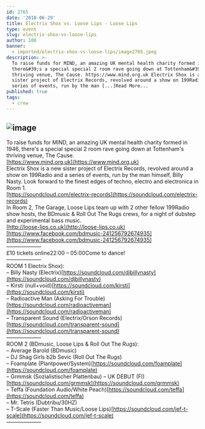 ```yaml
---
id: 2765
date: '2018-06-29'
title: Electrix Shox vs. Loose Lips - Loose Lips
type: event
slug: electrix-shox-vs-loose-lips
author: 100
banner:
  - imported/electrix-shox-vs-loose-lips/image2765.jpeg
description: >-
  To raise funds for MIND, an amazing UK mental health charity formed in 1946,
  there&#39;s a special special 2 room rave going down at Tottenham&#39;s
  thriving venue, The Cause. https://www.mind.org.uk Electrix Shox is a new
  sister project of Electrix Records, revolved around a show on 199Radio and a
  series of events, run by the man [...]Read More...
published: true
tags:
  - crew
---
```

![image](../imported/electrix-shox-vs-loose-lips/image2765.jpeg)
---
To raise funds for MIND, an amazing UK mental health charity formed in 1946, there's a special special 2 room rave going down at Tottenham's thriving venue, The Cause.  
[https://www.mind.org.uk](https://www.mind.org.uk)  
Electrix Shox is a new sister project of Electrix Records, revolved around a show on 199Radio and a series of events, run by the man himself, Billy Nasty. Look forward to the finest edges of techno, electro and electronica in Room 1.  
[https://soundcloud.com/electrix-records](https://soundcloud.com/electrix-records)  
In Room 2, The Garage, Loose Lips team up with 2 other fellow 199Radio show hosts, the BDmusic & Roll Out The Rugs crews, for a night of dubstep and experimental bass music.  
[http://loose-lips.co.uk](http://loose-lips.co.uk)[https://www.facebook.com/bdmusic-241256792674935](https://www.facebook.com/bdmusic-241256792674935)  
——————–  
£10 tickets online22:00 – 05:00Come to dance!  
——————–  
ROOM 1 Electrix Shox):  
– Billy Nasty (Electrix)[https://soundcloud.com/djbillynasty](https://soundcloud.com/djbillynasty)  
– Kirsti (null+void)[https://soundcloud.com/kirsti](https://soundcloud.com/kirsti)  
– Radioactive Man (Asking For Trouble)[https://soundcloud.com/radioactiveman](https://soundcloud.com/radioactiveman)  
– Transparent Sound (Electrix/Orson Records)[https://soundcloud.com/transparent-sound](https://soundcloud.com/transparent-sound)  
——————–  
ROOM 2 (BDmusic, Loose Lips & Roll Out The Rugs):  
– Average Barold (BDmusic)  
– DJ Shag Girls b2b Sevic (Roll Out The Rugs)  
– Foamplate (Plantpower/System)[https://soundcloud.com/foamplate](https://soundcloud.com/foamplate)  
– Grmmsk (Sozialistischer Plattenbau) – UK DEBUT (FI)[https://soundcloud.com/grmmsk](https://soundcloud.com/grmmsk)  
– Teffa (Foundation Audio/White Peach)[https://soundcloud.com/teffa](https://soundcloud.com/teffa)  
– Mr. Tetris (Dubtribu/30HZ)  
– T-Scale (Faster Than Music/Loose Lips)[https://soundcloud.com/jef-t-scale](https://soundcloud.com/jef-t-scale)  
——————–